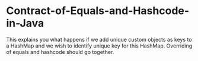 # Contract-of-Equals-and-Hashcode-in-Java

This explains you what happens if we add unique custom objects as keys to a HashMap and we wish to identify unique key for this HashMap.
Overriding of equals and hashcode should go together. 
